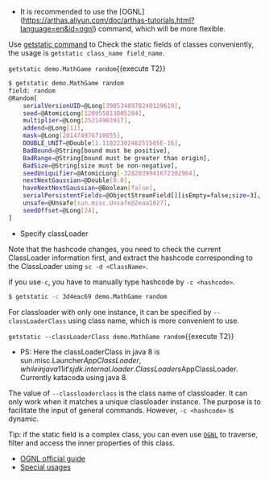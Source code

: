 * It is recommended to use the [OGNL] (https://arthas.aliyun.com/doc/arthas-tutorials.html?language=en&id=ognl) command, which will be more flexible.

Use [getstatic command](https://arthas.aliyun.com/en/doc/getstatic.html) to Check the static fields of classes conveniently, the usage is `getstatic class_name field_name`.

`getstatic demo.MathGame random`{{execute T2}}

```bash
$ getstatic demo.MathGame random
field: random
@Random[
    serialVersionUID=@Long[3905348978240129619],
    seed=@AtomicLong[120955813885284],
    multiplier=@Long[25214903917],
    addend=@Long[11],
    mask=@Long[281474976710655],
    DOUBLE_UNIT=@Double[1.1102230246251565E-16],
    BadBound=@String[bound must be positive],
    BadRange=@String[bound must be greater than origin],
    BadSize=@String[size must be non-negative],
    seedUniquifier=@AtomicLong[-3282039941672302964],
    nextNextGaussian=@Double[0.0],
    haveNextNextGaussian=@Boolean[false],
    serialPersistentFields=@ObjectStreamField[][isEmpty=false;size=3],
    unsafe=@Unsafe[sun.misc.Unsafe@2eaa1027],
    seedOffset=@Long[24],
]
```

* Specify classLoader

Note that the hashcode changes, you need to check the current ClassLoader information first, and extract the hashcode corresponding to the ClassLoader using `sc -d <ClassName>`.

if you use`-c`, you have to manually type hashcode by `-c <hashcode>`.

```bash
$ getstatic -c 3d4eac69 demo.MathGame random
```

For classloader with only one instance, it can be specified by `--classLoaderClass` using class name, which is more convenient to use.

`getstatic --classLoaderClass demo.MathGame random`{{execute T2}}

  * PS: Here the classLoaderClass in java 8 is sun.misc.Launcher$AppClassLoader, while in java 11 it's jdk.internal.loader.ClassLoaders$AppClassLoader. Currently katacoda using java 8.

The value of `--classloaderclass` is the class name of classloader. It can only work when it matches a unique classloader instance. The purpose is to facilitate the input of general commands. However, `-c <hashcode>` is dynamic.


Tip: if the static field is a complex class, you can even use [`OGNL`](https://commons.apache.org/proper/commons-ognl/language-guide.html) to traverse, filter and access the inner properties of this class.

* [OGNL official guide](https://commons.apache.org/proper/commons-ognl/language-guide.html)
* [Special usages](https://github.com/alibaba/arthas/issues/71)
